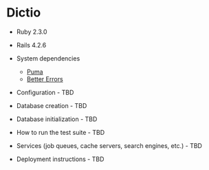 # Dictio

* Ruby 2.3.0

* Rails 4.2.6

* System dependencies

  * [Puma](http://puma.io)
  * [Better Errors](https://github.com/charliesome/better_errors)


* Configuration - TBD

* Database creation - TBD

* Database initialization - TBD

* How to run the test suite - TBD

* Services (job queues, cache servers, search engines, etc.) - TBD

* Deployment instructions - TBD
